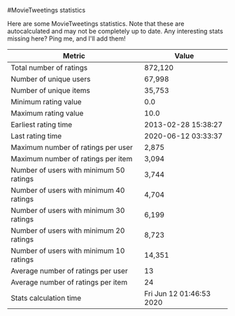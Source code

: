 #MovieTweetings statistics

Here are some MovieTweetings statistics. Note that these are autocalculated and may not be completely up to date. Any interesting stats missing here? Ping me, and I'll add them!

Metric | Value
--- | ---
Total number of ratings                 | 872,120
Number of unique users                  | 67,998
Number of unique items                  | 35,753
Minimum rating value                    | 0.0
Maximum rating value                    | 10.0
Earliest rating time                    | 2013-02-28 15:38:27
Last rating time                        | 2020-06-12 03:33:37
Maximum number of ratings per user      | 2,875
Maximum number of ratings per item      | 3,094
Number of users with minimum 50 ratings | 3,744
Number of users with minimum 40 ratings | 4,704
Number of users with minimum 30 ratings | 6,199
Number of users with minimum 20 ratings | 8,723
Number of users with minimum 10 ratings | 14,351
Average number of ratings per user      | 13
Average number of ratings per item      | 24
Stats calculation time                  | Fri Jun 12 01:46:53 2020

